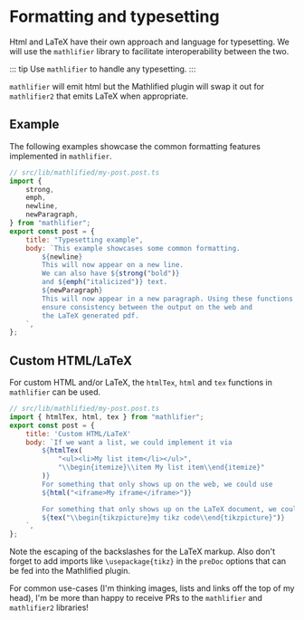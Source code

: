 # Formatting and typesetting

Html and LaTeX have their own approach and language for typesetting.
We will use the `mathlifier` library to facilitate interoperability
between the two.

::: tip
Use `mathlifier` to handle any typesetting.
:::

`mathlifier` will emit html but the Mathlified plugin
will swap it out for `mathlifier2` that emits LaTeX when appropriate.

## Example

The following examples showcase the common formatting features implemented
in `mathlifier`.

```js
// src/lib/mathlified/my-post.post.ts
import {
	strong,
	emph,
	newline,
	newParagraph,
} from "mathlifier";
export const post = {
	title: "Typesetting example",
	body: `This example showcases some common formatting.
		${newline}
		This will now appear on a new line.
		We can also have ${strong("bold")}
		and ${emph("italicized")} text.
		${newParagraph}
		This will now appear in a new paragraph. Using these functions
		ensure consistency between the output on the web and
		the LaTeX generated pdf.
	`,
};
```

## Custom HTML/LaTeX

For custom HTML and/or LaTeX, the `htmlTex`, `html` and `tex`
functions in `mathlifier` can be used.

```js
// src/lib/mathlified/my-post.post.ts
import { htmlTex, html, tex } from "mathlifier";
export const post = {
	title: 'Custom HTML/LaTeX'
	body: `If we want a list, we could implement it via
		${htmlTex(
			"<ul><li>My list item</li></ul>",
			"\\begin{itemize}\\item My list item\\end{itemize}"
		)}
		For something that only shows up on the web, we could use
		${html("<iframe>My iframe</iframe>")}

		For something that only shows up on the LaTeX document, we could use
		${tex("\\begin{tikzpicture}my tikz code\\end{tikzpicture}")}
	`,
};
```

Note the escaping of the backslashes for the LaTeX markup. Also don't forget
to add imports like `\usepackage{tikz}` in the `preDoc` options that can
be fed into the Mathlified plugin.

For common use-cases (I'm thinking images, lists and links off the top of my head),
I'm be more than happy to receive PRs to the `mathlifier` and `mathlifier2`
libraries!
